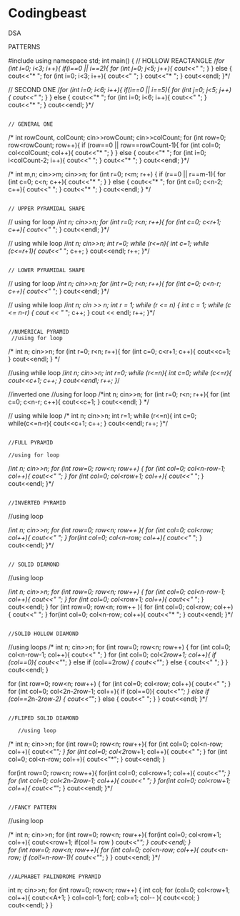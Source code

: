 # Codingbeast
DSA

PATTERNS 


#include <iostream>
using namespace std;
int main() {
  // HOLLOW REACTANGLE
  /*for (int i=0; i<3; i++){
    if(i==0 || i==2){
      for (int j=0; j<5; j++){
        cout<<"* ";
      }
    }
    else {
      cout<<"* ";
      for (int i=0; i<3; i++){
        cout<<"  ";
      }
      cout<<"* ";
    }
    cout<<endl;
  }*/

  // SECOND ONE
  /*for (int i=0; i<6; i++){
    if(i==0 || i==5){
      for (int j=0; j<5; j++){
        cout<<"* ";
      }
    }
    else {
      cout<<"* ";
      for (int i=0; i<6; i++){
        cout<<" ";
      }
      cout<<"* ";
    }
    cout<<endl;
  }*/

                                                                                   // GENERAL ONE
  
  /* int rowCount, colCount;
   cin>>rowCount;
   cin>>colCount;
   for (int row=0; row<rowCount; row++){
     if (row==0 || row==rowCount-1){
       for (int col=0; col<colCount; col++){
         cout<<"* ";
       }
     }
     else {
       cout<<"* ";
       for (int i=0; i<colCount-2; i++){
         cout<<"  ";
       }
       cout<<"* ";
     }
     cout<<endl;
   }*/

  /* int m,n;
   cin>>m;
   cin>>n;
   for (int r=0; r<m; r++) {
     if (r==0 || r==m-1){
       for (int c=0; c<n; c++){
         cout<<"* ";
       }
     }
     else {
       cout<<"* ";
       for (int c=0; c<n-2; c++){
         cout<<"  ";
       }
       cout<<"* ";
     }
     cout<<endl;
   } */

                                                                          // UPPER PYRAMIDAL SHAPE
                                                                          
  // using for loop
  /*int n;
  cin>>n;
  for (int r=0; r<n; r++){
    for (int c=0; c<r+1; c++){
      cout<<"* ";
    }
    cout<<endl;
  }*/

  // using while loop
   /*int n;
   cin>>n;
   int r=0;
   while (r<=n){
     int c=1;
     while (c<=r+1){
       cout<<"* ";
       c++;
     }
     cout<<endl;
     r++;
   }*/

                                                                         // LOWER PYRAMIDAL SHAPE
  // using for loop
  /*int n;
  cin>>n;
  for (int r=0; r<n; r++){
    for (int c=0; c<n-r; c++){
      cout<<"* ";
    }
    cout<<endl;
  }*/

  // using while loop
  /*int n;
  cin >> n;
  int r = 1;
  while (r <= n) {
    int c = 1;
    while (c <= n-r) {
      cout << "* ";
      c++;
    }
    cout << endl;
    r++;
  }*/



                                                                             //NUMERICAL PYRAMID
     //using for loop
  
 /* int n;
  cin>>n;
 for (int r=0; r<n; r++){
  for (int c=0; c<r+1; c++){
    cout<<c+1;
  }
  cout<<endl;
}
  */

  //using while loop
  /*int n;
  cin>>n;
  int r=0;
  while (r<=n){
    int c=0;
    while (c<=r){
      cout<<c+1;
      c++;
    }
    cout<<endl;
    r++;
  }*/

  //inverted one
  //using for loop
  /*int n;
  cin>>n;
  for (int r=0; r<n; r++){
    for (int c=0; c<n-r; c++){
      cout<<c+1;
    }
    cout<<endl;
  } */

  // using while loop
 /* int n;
  cin>>n;
  int r=1;
  while (r<=n){
    int c=0;
    while(c<=n-r){
      cout<<c+1;
      c++;
    }
    cout<<endl;
    r++;
  }*/

                                                                             //FULL PYRAMID

    //using for loop
 /*int n;
  cin>>n;
  for (int row=0; row<n; row++) {
    for (int col=0; col<n-row-1; col++){
      cout<<" ";
    }
    for (int col=0; col<row+1; col++){
      cout<<"* ";
    }
    cout<<endl;
  }*/


                                                                             //INVERTED PYRAMID

   //using loop
  
  /*int n;
  cin>>n;
  for (int row=0; row<n; row++ ){
    for (int col=0; col<row; col++){
      cout<<" ";
    }
    for(int col=0; col<n-row; col++){
      cout<<"* ";
    }
    cout<<endl;
  }*/

                                                                               // SOLID DIAMOND

  //using loop 
  
/*int n;
  cin>>n;
 for (int row=0; row<n; row++) {
    for (int col=0; col<n-row-1; col++){
      cout<<" ";
    }
    for (int col=0; col<row+1; col++){
      cout<<"* ";
    }
    cout<<endl;
  }
for (int row=0; row<n; row++ ){
    for (int col=0; col<row; col++){
      cout<<" ";
    }
    for(int col=0; col<n-row; col++){
      cout<<"* ";
    }
    cout<<endl;
  }*/



                                                                           //SOLID HOLLOW DIAMOND 

  //using loops
 /* int n;
  cin>>n;
  for (int row=0; row<n; row++) {
    for (int col=0; col<n-row-1; col++){
      cout<<" ";
    }
    for (int col=0; col<2*row+1; col++){
      if (col==0){
        cout<<"*";
      }
      else if (col==2*row) {
        cout<<"*";
      }
      else {
        cout<<" ";
      }
    }
    cout<<endl;
  }

   for (int row=0; row<n; row++) {
    for (int col=0; col<row; col++){
      cout<<" ";
    }
    for (int col=0; col<2*n-2*row-1; col++){
      if (col==0){
        cout<<"*";
      }
      else if (col==2*n-2*row-2) {
        cout<<"*";
      }
      else {
        cout<<" ";
      }
    }
    cout<<endl;
  }*/


                                                                            //FLIPED SOLID DIAMOND

       //using loop

  
 /* int n;
  cin>>n;
  for (int row=0; row<n; row++){
    for (int col=0; col<n-row; col++){
      cout<<"*";
    }
    for (int col=0; col<2*row+1; col++){
      cout<<" ";
    }
    for (int col=0; col<n-row; col++){
      cout<<"*";
    }
    cout<<endl;
  }

  for(int row=0; row<n; row++){
    for(int col=0; col<row+1; col++){
      cout<<"*";
    }
    for (int col=0; col<2*n-2*row-1; col++){
      cout<<" ";
    }
    for(int col=0; col<row+1; col++){
      cout<<"*";
    }
    cout<<endl;
  }*/

                                                                        //FANCY PATTERN

   //using loop
  
 /* int n;
  cin>>n;
  for (int row=0; row<n; row++){
    for(int col=0; col<row+1; col++){
      cout<<row+1;
      if(col != row )
        cout<<"*";
    }
    cout<<endl;
  }  
  for (int row=0; row<n; row++){
    for (int col=0; col<n-row; col++){
      cout<<n-row;
      if (col!=n-row-1){
        cout<<"*";
      }
    }
    cout<<endl;
  }*/

                                                                       //ALPHABET PALINDROME PYRAMID

  int n;
  cin>>n;
  for (int row=0; row<n; row++) {
    int col;
    for (col=0; col<row+1; col++){
      cout<<A+1;
    }
    col=col-1;
    for(; col>=1; col-- ){
      cout<<col;
    }
    cout<<endl;
  }
}
